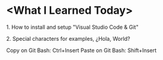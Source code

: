 <p>
<h1>&lt;What I Learned Today&gt;</h1>
</p>
1. How to install and setup &quot;Visual Studio Code &amp; Git&quot;
<br />
<p>
2. Special characters for examples&#44; &#191;Hola, World&#63;
</p>
<p>
Copy on Git Bash&#58; Ctrl&#43;Insert
Paste on Git Bash&#58; Shift&#43;Insert
</P>
